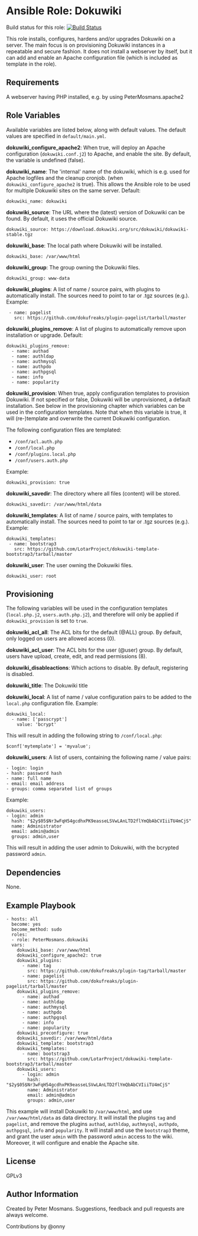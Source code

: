 Ansible Role: Dokuwiki
=========

Build status for this role: [![Build Status](https://travis-ci.org/PeterMosmans/ansible-role-dokuwiki.svg)](https://travis-ci.org/PeterMosmans/ansible-role-dokuwiki)


This role installs, configures, hardens and/or upgrades Dokuwiki on a server.
The main focus is on provisioning Dokuwiki instances in a repeatable and secure
fashion. It does not install a webserver by itself, but it can add and enable an
Apache configuration file (which is included as template in the role).


Requirements
------------

A webserver having PHP installed, e.g. by using PeterMosmans.apache2


Role Variables
--------------

Available variables are listed below, along with default values. The default
values are specified in `default/main.yml`.

**dokuwiki_configure_apache2**: When true, will deploy an Apache configuration
(`dokuwiki.conf.j2`) to Apache, and enable the site. By default, the variable is
undefined (false).


**dokuwiki_name**: The 'internal' name of the dokuwiki, which is e.g. used for
Apache logfiles and the cleanup cronjob. (when `dokuwiki_configure_apache2` is
true). This allows the Ansible role to be used for multiple Dokuwiki sites on
the same server. Default:
```
dokuwiki_name: dokuwiki
```


**dokuwiki_source**: The URL where the (latest) version of Dokuwiki can be
found. By default, it uses the official Dokuwiki source.
```
dokuwiki_source: https://download.dokuwiki.org/src/dokuwiki/dokuwiki-stable.tgz
```


**dokuwiki_base**: The local path where Dokuwiki will be installed.
```
dokuwiki_base: /var/www/html
```


**dokuwiki_group**: The group owning the Dokuwiki files.
```
dokuwiki_group: www-data
```


**dokuwiki_plugins**: A list of name / source pairs, with plugins to
automatically install. The sources need to point to tar or .tgz sources (e.g.).
Example:
```
 - name: pagelist
   src: https://github.com/dokufreaks/plugin-pagelist/tarball/master
```


**dokuwiki_plugins_remove**: A list of plugins to automatically remove upon
installation or upgrade.
Default:
```
dokuwiki_plugins_remove:
  - name: authad
  - name: authldap
  - name: authmysql
  - name: authpdo
  - name: authpgsql
  - name: info
  - name: popularity
```


**dokuwiki_provision**: When true, apply configuration templates to provision
Dokuwiki. If not specified or false, Dokuwiki will be unprovisioned, a default
installation. See below in the provisioning chapter which variables can be used
in the configuration templates. Note that when this variable is true, it will
(re-)template and overwrite the current Dokuwiki configuration.

The following configuration files are templated:
- `/conf/acl.auth.php`
- `/conf/local.php`
- `/conf/plugins.local.php`
- `/conf/users.auth.php`

Example:
```
dokuwiki_provision: true
```


**dokuwiki_savedir**: The directory where all files (content) will be stored.
```
dokuwiki_savedir: /var/www/html/data
```


**dokuwiki_templates**: A list of name / source pairs, with templates to
automatically install. The sources need to point to tar or .tgz sources (e.g.).
Example:
```
dokuwiki_templates:
 - name: bootstrap3
   src: https://github.com/LotarProject/dokuwiki-template-bootstrap3/tarball/master
```


**dokuwiki_user**: The user owning the Dokuwiki files.
```
dokuwiki_user: root
```


## Provisioning
The following variables will be used in the configuration templates
(`local.php.j2`, `users.auth.php.j2`), and therefore will only be applied if
`dokuwiki_provision` is set to `true`.


**dokuwiki_acl_all**: The ACL bits for the default (@ALL) group. By default,
only logged on users are allowed access (0).


**dokuwiki_acl_user**: The ACL bits for the user (@user) group. By default,
users have upload, create, edit, and read permissions (8).


**dokuwiki_disableactions**: Which actions to disable. By default, registering
is disabled.


**dokuwiki_title**: The Dokuwiki title


**dokuwiki_local**: A list of name / value configuration pairs to be added to
the `local.php` configuration file.
Example:
```
dokuwiki_local:
  - name: ['passcrypt']
    value: 'bcrypt'
```
This will result in adding the following string to `/conf/local.php`:
```
$conf['mytemplate'] = 'myvalue';
```


**dokuwiki_users**: A list of users, containing the following name / value pairs:
```
- login: login
- hash: password hash
- name: full name
- email: email address
- groups: comma separated list of groups
```

Example:
```
dokuwiki_users:
- login: admin
  hash: "$2y$05$Nr3wFqH54gcdhxPK9easseLSVwLAnLTD2flYmQbAbCVIiiTU4mCjS"
  name: Administrator
  email: admin@admin
  groups: admin,user
```

This will result in adding the user admin to Dokuwiki, with the bcrypted password `admin`.

Dependencies
------------

None.


Example Playbook
----------------
```
- hosts: all
  become: yes
  become_method: sudo
  roles:
  - role: PeterMosmans.dokuwiki
  vars:
    dokuwiki_base: /var/www/html
    dokuwiki_configure_apache2: true
    dokuwiki_plugins:
      - name: tag
        src: https://github.com/dokufreaks/plugin-tag/tarball/master
      - name: pagelist
        src: https://github.com/dokufreaks/plugin-pagelist/tarball/master
    dokuwiki_plugins_remove:
      - name: authad
      - name: authldap
      - name: authmysql
      - name: authpdo
      - name: authpgsql
      - name: info
      - name: popularity
    dokuwiki_preconfigure: true
    dokuwiki_savedir: /var/www/html/data
    dokuwiki_template: bootstrap3
    dokuwiki_templates:
      - name: bootstrap3
        src: https://github.com/LotarProject/dokuwiki-template-bootstrap3/tarball/master
    dokuwiki_users:
      - login: admin
        hash: "$2y$05$Nr3wFqH54gcdhxPK9easseLSVwLAnLTD2flYmQbAbCVIiiTU4mCjS"
        name: Administrator
        email: admin@admin
        groups: admin,user
```
This example will install Dokuwiki to `/var/www/html`, and use `/var/www/html/data` as data directory.
It will install the plugins `tag` and `pagelist`, and remove the plugins `authad`, `authldap`, `authmysql`, `authpdo`, `authpgsql`, `info` and `popularity`.
It will install and use the `bootstrap3` theme, and grant the user `admin` with the password `admin` access to the wiki.
Moreover, it will configure and enable the Apache site.


License
-------

GPLv3


Author Information
------------------

Created by Peter Mosmans. Suggestions, feedback and pull requests are always
welcome.

Contributions by @onny
